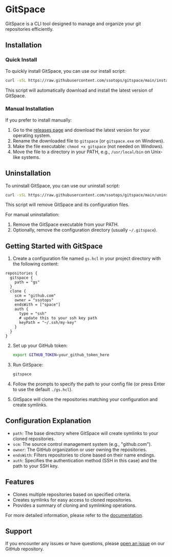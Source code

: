 # GitSpace

GitSpace is a CLI tool designed to manage and organize your git repositories efficiently.

## Installation

### Quick Install

To quickly install GitSpace, you can use our install script:

```bash
curl -sSL https://raw.githubusercontent.com/ssotops/gitspace/main/install.sh | bash
```

This script will automatically download and install the latest version of GitSpace.

### Manual Installation

If you prefer to install manually:

1. Go to the [releases page](https://github.com/ssotops/gitspace/releases) and download the latest version for your operating system.
2. Rename the downloaded file to `gitspace` (or `gitspace.exe` on Windows).
3. Make the file executable: `chmod +x gitspace` (not needed on Windows).
4. Move the file to a directory in your PATH, e.g., `/usr/local/bin` on Unix-like systems.

## Uninstallation

To uninstall GitSpace, you can use our uninstall script:

```bash
curl -sSL https://raw.githubusercontent.com/ssotops/gitspace/main/uninstall.sh | bash
```

This script will remove GitSpace and its configuration files.

For manual uninstallation:

1. Remove the GitSpace executable from your PATH.
2. Optionally, remove the configuration directory (usually `~/.gitspace`).

## Getting Started with GitSpace

1. Create a configuration file named `gs.hcl` in your project directory with the following content:

```hcl
repositories {
  gitspace {
    path = "gs"
  }
  clone {
    scm = "github.com"
    owner = "ssotops"
    endsWith = ["space"]
    auth {
      type = "ssh"
      # update this to your ssh key path
      keyPath = "~/.ssh/my-key"
    }
  }
}
```

2. Set up your GitHub token:
   ```bash
   export GITHUB_TOKEN=your_github_token_here
   ```

3. Run GitSpace:
   ```bash
   gitspace
   ```

4. Follow the prompts to specify the path to your config file (or press Enter to use the default `./gs.hcl`).

5. GitSpace will clone the repositories matching your configuration and create symlinks.

## Configuration Explanation

- `path`: The base directory where GitSpace will create symlinks to your cloned repositories.
- `scm`: The source control management system (e.g., "github.com").
- `owner`: The GitHub organization or user owning the repositories.
- `endsWith`: Filters repositories to clone based on their name endings.
- `auth`: Specifies the authentication method (SSH in this case) and the path to your SSH key.

## Features

- Clones multiple repositories based on specified criteria.
- Creates symlinks for easy access to cloned repositories.
- Provides a summary of cloning and symlinking operations.

For more detailed information, please refer to the [documentation](link_to_your_documentation).

## Support

If you encounter any issues or have questions, please [open an issue](https://github.com/ssotops/gitspace/issues) on our GitHub repository.
